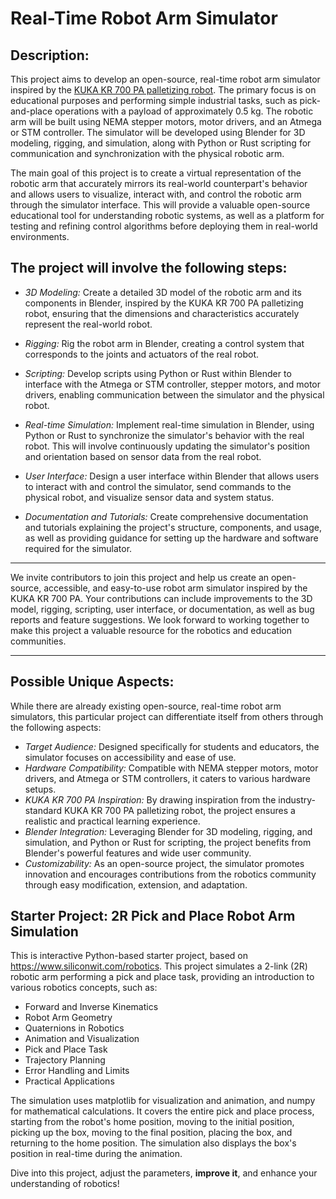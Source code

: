 # Real-Time Robot Arm Simulator

## Description:

This project aims to develop an open-source, real-time robot arm simulator inspired by the [KUKA KR 700 PA palletizing robot](https://github.com/SiliconWit/real-time-robot-arm-simulator/blob/main/KUKA-KR-700-PA.pdf). The primary focus is on educational purposes and performing simple industrial tasks, such as pick-and-place operations with a payload of approximately 0.5 kg. The robotic arm will be built using NEMA stepper motors, motor drivers, and an Atmega or STM controller. The simulator will be developed using Blender for 3D modeling, rigging, and simulation, along with Python or Rust scripting for communication and synchronization with the physical robotic arm.

The main goal of this project is to create a virtual representation of the robotic arm that accurately mirrors its real-world counterpart's behavior and allows users to visualize, interact with, and control the robotic arm through the simulator interface. This will provide a valuable open-source educational tool for understanding robotic systems, as well as a platform for testing and refining control algorithms before deploying them in real-world environments.

## The project will involve the following steps:

- *3D Modeling:* Create a detailed 3D model of the robotic arm and its components in Blender, inspired by the KUKA KR 700 PA palletizing robot, ensuring that the dimensions and characteristics accurately represent the real-world robot.

- *Rigging:* Rig the robot arm in Blender, creating a control system that corresponds to the joints and actuators of the real robot.

- *Scripting:* Develop scripts using Python or Rust within Blender to interface with the Atmega or STM controller, stepper motors, and motor drivers, enabling communication between the simulator and the physical robot.

- *Real-time Simulation:* Implement real-time simulation in Blender, using Python or Rust to synchronize the simulator's behavior with the real robot. This will involve continuously updating the simulator's position and orientation based on sensor data from the real robot.

- *User Interface:* Design a user interface within Blender that allows users to interact with and control the simulator, send commands to the physical robot, and visualize sensor data and system status.

- *Documentation and Tutorials:* Create comprehensive documentation and tutorials explaining the project's structure, components, and usage, as well as providing guidance for setting up the hardware and software required for the simulator.

***

We invite contributors to join this project and help us create an open-source, accessible, and easy-to-use robot arm simulator inspired by the KUKA KR 700 PA. Your contributions can include improvements to the 3D model, rigging, scripting, user interface, or documentation, as well as bug reports and feature suggestions. We look forward to working together to make this project a valuable resource for the robotics and education communities.

***

## Possible Unique Aspects:

While there are already existing open-source, real-time robot arm simulators, this particular project can differentiate itself from others through the following aspects:

- *Target Audience:* Designed specifically for students and educators, the simulator focuses on accessibility and ease of use.
- *Hardware Compatibility:* Compatible with NEMA stepper motors, motor drivers, and Atmega or STM controllers, it caters to various hardware setups.
- *KUKA KR 700 PA Inspiration:* By drawing inspiration from the industry-standard KUKA KR 700 PA palletizing robot, the project ensures a realistic and practical learning experience.
- *Blender Integration:* Leveraging Blender for 3D modeling, rigging, and simulation, and Python or Rust for scripting, the project benefits from Blender's powerful features and wide user community.
- *Customizability:* As an open-source project, the simulator promotes innovation and encourages contributions from the robotics community through easy modification, extension, and adaptation.

## Starter Project: 2R Pick and Place Robot Arm Simulation 

This is interactive Python-based starter project, based on https://www.siliconwit.com/robotics. This project simulates a 2-link (2R) robotic arm performing a pick and place task, providing an introduction to various robotics concepts, such as:

- Forward and Inverse Kinematics
- Robot Arm Geometry
- Quaternions in Robotics
- Animation and Visualization
- Pick and Place Task
- Trajectory Planning
- Error Handling and Limits
- Practical Applications

The simulation uses matplotlib for visualization and animation, and numpy for mathematical calculations. It covers the entire pick and place process, starting from the robot's home position, moving to the initial position, picking up the box, moving to the final position, placing the box, and returning to the home position. The simulation also displays the box's position in real-time during the animation.

Dive into this project, adjust the parameters, **improve it**, and enhance your understanding of robotics!

